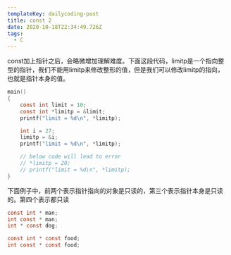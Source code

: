 ```yaml
---
templateKey: dailycoding-post
title: const 2
date: 2020-10-18T22:34:49.726Z
tags:
  - C
---
```

const加上指针之后，会略微增加理解难度。下面这段代码，limitp是一个指向整型的指针，我们不能用limitp来修改整形的值，但是我们可以修改limitp的指向，也就是指针本身的值。

```c
main()
{
    const int limit = 10;
    const int *limitp = &limit;
    printf("limit = %d\n", *limitp);

    int i = 27;
    limitp = &i;
    printf("limit = %d\n", *limitp);

    // below code will lead to error
    // *limitp = 20;
    // printf("limit = %d\n", *limitp);
}
```



下面例子中，前两个表示指针指向的对象是只读的，第三个表示指针本身是只读的。第四个表示都只读

```c
const int * man;
int const * man;
int * const dog;

const int * const food;
int const * const food;
```


